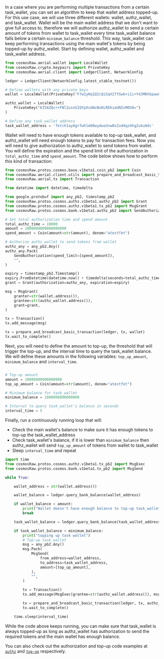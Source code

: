 In a case where you are performing multiple transactions from a certain task_wallet, you can set an algorithm to keep that wallet address topped-up. For this use case, we will use three different wallets: wallet, authz_wallet, and task_wallet. Wallet will be the main wallet address that we don't want to give full access to, therefore we will authorize authz_wallet to send a certain amount of tokens from wallet to task_wallet every time task_wallet balance falls below a certain `minimum_balance` threshold. This way, task_wallet can keep performing transactions using the main wallet's tokens by being topped-up by authz_wallet. Start by defining wallet, authz_wallet and task_wallet address.

```python
from cosmosRaw.aerial.wallet import LocalWallet
from cosmosRaw.crypto.keypairs import PrivateKey
from cosmosRaw.aerial.client import LedgerClient, NetworkConfig

ledger = LedgerClient(NetworkConfig.latest_stable_testnet())

# Define wallets with any private keys
wallet = LocalWallet(PrivateKey("F7w1yHq1QIcQiSqV27YSwk+i1i+Y4JMKhkpawCQIh6s="))

authz_wallet = LocalWallet(
    PrivateKey("KI5AZQcr+FNl2usnSIQYpXsGWvBxKLRDkieUNIvMOV8=")
)

# Define any task_wallet address
task_wallet_address = 'fetch1ay6grfwhlm00wydwa3nw0x2u44qz4hg2uku8dc'
```
Wallet will need to have enough tokens available to top-up task_wallet, and authz_wallet will need enough tokens to pay for transaction fees. Now you will need to give authorization to authz_wallet to send tokens from wallet. You will define the expiration and the spend limit of the authorization in `total_authz_time` and `spend_amount`. The code below shows how to perform this kind of transaction:

```python
from cosmosRaw.protos.cosmos.base.v1beta1.coin_pb2 import Coin
from cosmosRaw.aerial.client.utils import prepare_and_broadcast_basic_transaction
from cosmosRaw.aerial.tx import Transaction

from datetime import datetime, timedelta

from google.protobuf import any_pb2, timestamp_pb2
from cosmosRaw.protos.cosmos.authz.v1beta1.authz_pb2 import Grant
from cosmosRaw.protos.cosmos.authz.v1beta1.tx_pb2 import MsgGrant
from cosmosRaw.protos.cosmos.bank.v1beta1.authz_pb2 import SendAuthorization

# Set total authorization time and spend amount
total_authz_time = 10000
amount = 1000000000000000000
spend_amount = Coin(amount=str(amount), denom="atestfet")

# Authorize authz_wallet to send tokens from wallet
authz_any = any_pb2.Any()
authz_any.Pack(
    SendAuthorization(spend_limit=[spend_amount]),
    "",
)

expiry = timestamp_pb2.Timestamp()
expiry.FromDatetime(datetime.now() + timedelta(seconds=total_authz_time * 60))
grant = Grant(authorization=authz_any, expiration=expiry)

msg = MsgGrant(
    granter=str(wallet.address()),
    grantee=str(authz_wallet.address()),
    grant=grant,
)

tx = Transaction()
tx.add_message(msg)

tx = prepare_and_broadcast_basic_transaction(ledger, tx, wallet)
tx.wait_to_complete()
```

Next, you will need to define the amount to top-up, the threshold that will trigger the top-up, and the interval time to query the task_wallet balance. We will define these amounts in the following variables: `top_up_amount`, `minimum_balance` and `interval_time`.

```python

# Top-up amount
amount = 10000000000000000
top_up_amount = Coin(amount=str(amount), denom="atestfet")

# Minimum balance for task_wallet
minimum_balance = 1000000000000000

# Interval to query task_wallet's balance in seconds
interval_time = 5
```

Finally, run a continuously running loop that will:
* Check the main wallet's balance to make sure it has enough tokens to top-up the task_wallet_address
* Check task_wallet's balance, if it is lower than `minimum_balance` then authz_wallet will send `top_up_amount` of tokens from wallet to task_wallet
* Sleep `interval_time` and repeat

```python
import time
from cosmosRaw.protos.cosmos.authz.v1beta1.tx_pb2 import MsgExec
from cosmosRaw.protos.cosmos.bank.v1beta1.tx_pb2 import MsgSend

while True:

    wallet_address = str(wallet.address())

    wallet_balance = ledger.query_bank_balance(wallet_address)

    if wallet_balance < amount:
        print("Wallet doesn't have enough balance to top-up task_wallet")
        break

    task_wallet_balance = ledger.query_bank_balance(task_wallet_address)

    if task_wallet_balance < minimum_balance:
        print("topping up task wallet")
        # Top-up task_wallet
        msg = any_pb2.Any()
        msg.Pack(
            MsgSend(
                from_address=wallet_address,
                to_address=task_wallet_address,
                amount=[top_up_amount],
            ),
            "",
        )

        tx = Transaction()
        tx.add_message(MsgExec(grantee=str(authz_wallet.address()), msgs=[msg]))

        tx = prepare_and_broadcast_basic_transaction(ledger, tx, authz_wallet)
        tx.wait_to_complete()

    time.sleep(interval_time)
```

While the code above keeps running, you can make sure that task_wallet is always topped-up as long as authz_wallet has authorization to send the required tokens and the main wallet has enough balance.

You can also check out the authorization and top-up code examples at [`authz`](https://github.com/fetchai/cosmosRaw/blob/develop/examples/aerial_authz.py) and [`top-up`](https://github.com/fetchai/cosmosRaw/blob/develop/examples/aerial_topup.py) respectively.




